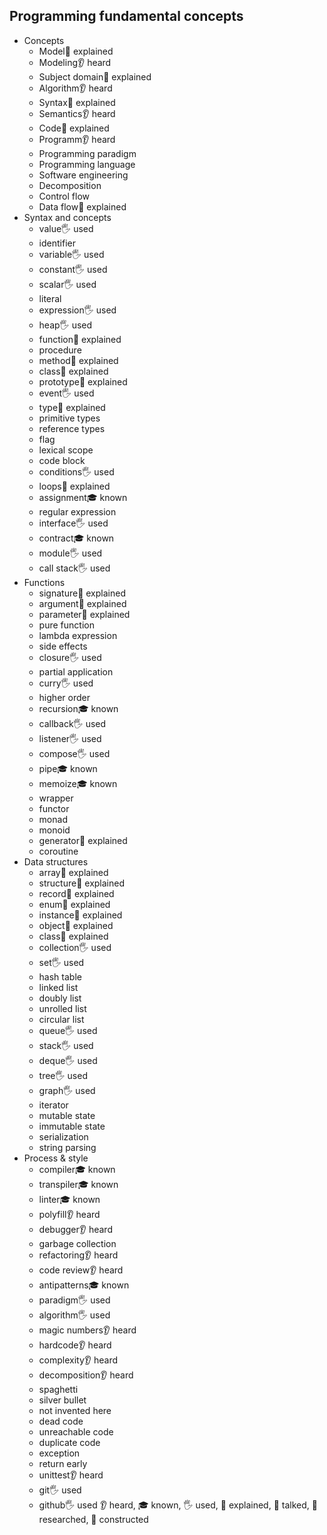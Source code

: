 ## Programming fundamental concepts

- Concepts
  - Model🙋 explained
  - Modeling👂 heard
  - Subject domain🙋 explained
  - Algorithm👂 heard
  - Syntax🙋 explained
  - Semantics👂 heard
  - Code🙋 explained
  - Programm👂 heard
  - Programming paradigm
  - Programming language
  - Software engineering
  - Decomposition
  - Control flow
  - Data flow🙋 explained
- Syntax and concepts
  - value🖐️ used
  - identifier
  - variable🖐️ used
  - constant🖐️ used
  - scalar🖐️ used
  - literal
  - expression🖐️ used
  - heap🖐️ used
  - function🙋 explained
  - procedure
  - method🙋 explained
  - class🙋 explained
  - prototype🙋 explained
  - event🖐️ used
  - type🙋 explained
  - primitive types
  - reference types
  - flag
  - lexical scope
  - code block
  - conditions🖐️ used
  - loops🙋 explained
  - assignment🎓 known
  - regular expression
  - interface🖐️ used
  - contract🎓 known
  - module🖐️ used
  - call stack🖐️ used
- Functions
  - signature🙋 explained
  - argument🙋 explained
  - parameter🙋 explained
  - pure function
  - lambda expression
  - side effects
  - closure🖐️ used
  - partial application
  - curry🖐️ used
  - higher order
  - recursion🎓 known
  - callback🖐️ used
  - listener🖐️ used
  - compose🖐️ used
  - pipe🎓 known
  - memoize🎓 known
  - wrapper
  - functor
  - monad
  - monoid
  - generator🙋 explained
  - coroutine
- Data structures
  - array🙋 explained
  - structure🙋 explained
  - record🙋 explained
  - enum🙋 explained
  - instance🙋 explained
  - object🙋 explained
  - class🙋 explained
  - collection🖐️ used
  - set🖐️ used
  - hash table
  - linked list
  - doubly list
  - unrolled list
  - circular list
  - queue🖐️ used
  - stack🖐️ used
  - deque🖐️ used
  - tree🖐️ used
  - graph🖐️ used
  - iterator
  - mutable state
  - immutable state
  - serialization
  - string parsing
- Process & style
  - compiler🎓 known
  - transpiler🎓 known
  - linter🎓 known
  - polyfill👂 heard
  - debugger👂 heard
  - garbage collection
  - refactoring👂 heard
  - code review👂 heard
  - antipatterns🎓 known
  - paradigm🖐️ used
  - algorithm🖐️ used
  - magic numbers👂 heard
  - hardcode👂 heard
  - complexity👂 heard
  - decomposition👂 heard
  - spaghetti
  - silver bullet
  - not invented here
  - dead code
  - unreachable code
  - duplicate code
  - exception
  - return early
  - unittest👂 heard
  - git🖐️ used
  - github🖐️ used
👂 heard, 🎓 known, 🖐️ used, 🙋 explained, 📢 talked, 🔬 researched, 🚀 constructed

